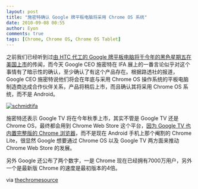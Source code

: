 ```yaml
---
layout: post
title: "施密特确认 Google 牌平板电脑将采用 Chrome OS 系统"
date: 2010-09-08 00:55
author: Eyon
comments: true
tags: [Chrome, Chrome OS, Chrome OS Tablet]
---
```

之前我们已经听到过[由 HTC 代工的 Google 牌平板电脑将于今年的黑色星期五在美国上市](http://www.chromi.org/archives/6669)的传闻，而今天 Google CEO 施密特在 IFA 展上的一番言论似乎对这个事情有了暗示性的确认，至少确认了有这个产品存在。根据路透社的报道，Google CEO 施密特说他们将会在年底与采用 Chrome OS 操作系统的平板电脑制造商达成合作伙伴关系，产品将稍后上市，而且确认其将采用 Chrome OS 系统，而不是 Android。

<a href="http://img.chromi.org/2010/09/schmidtifa.png">![](http://img.chromi.org/2010/09/schmidtifa.png "schmidtifa")</a>

施密特还表示 Google TV 将在今年秋季上市，其实不管是 Google TV 还是 Chrome OS，最终都会用到 Chrome Web Store 这个平台，[因为 Google TV 也内置完整版的 Chrome 浏览器](http://www.chromi.org/archives/4820)，而不是现在 Android 手机上那个阉割的 Chrome Lite，很显然 Google 想要通过 Chrome OS 以及 Google TV 两方面来推动 Chrome Web Store 的发展。

另外 Google 还公布了两个数字，一是 Chrome 现在已经拥有7000万用户，另外一个是最新版 Chrome 的速度是最初版本的4倍。

via [thechromesource](http://www.thechromesource.com/schmidt-tablets-will-run-chrome-os-not-android/)
